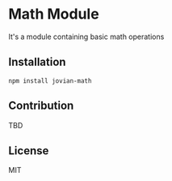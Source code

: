 # Math Module

It's a module containing basic math operations

## Installation
```
npm install jovian-math
```

## Contribution
TBD

## License
MIT